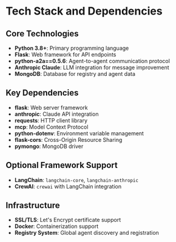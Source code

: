 # Tech Stack and Dependencies

## Core Technologies
- **Python 3.8+**: Primary programming language
- **Flask**: Web framework for API endpoints
- **python-a2a==0.5.6**: Agent-to-agent communication protocol
- **Anthropic Claude**: LLM integration for message improvement
- **MongoDB**: Database for registry and agent data

## Key Dependencies
- **flask**: Web server framework
- **anthropic**: Claude API integration
- **requests**: HTTP client library
- **mcp**: Model Context Protocol
- **python-dotenv**: Environment variable management
- **flask-cors**: Cross-Origin Resource Sharing
- **pymongo**: MongoDB driver

## Optional Framework Support
- **LangChain**: `langchain-core`, `langchain-anthropic`
- **CrewAI**: `crewai` with LangChain integration

## Infrastructure
- **SSL/TLS**: Let's Encrypt certificate support
- **Docker**: Containerization support
- **Registry System**: Global agent discovery and registration